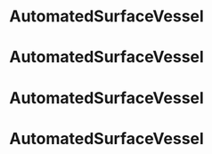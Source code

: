# AutomatedSurfaceVessel
# AutomatedSurfaceVessel
# AutomatedSurfaceVessel
# AutomatedSurfaceVessel
